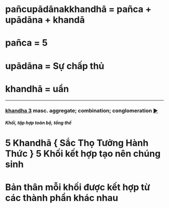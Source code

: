 # pañcupādānakkhandhā = pañca + upādāna + khandā
# pañca = 5
# upādāna = Sự chấp thủ
# khandhā = uẩn
---
### [khandha 3](https://dpdict.net/?q=khandh%C4%81#khandha_3) masc. **aggregate; combination; conglomeration** [►](https://dpdict.net/?q=khandh%C4%81#khandha_3)
##### Khối, tập hợp toàn bộ, tổng thể
# 5 Khandhā { Sắc Thọ Tưởng Hành Thức } 5 Khối kết hợp tạo nên chúng sinh
# Bản thân mỗi khối được kết hợp từ các thành phần khác nhau
